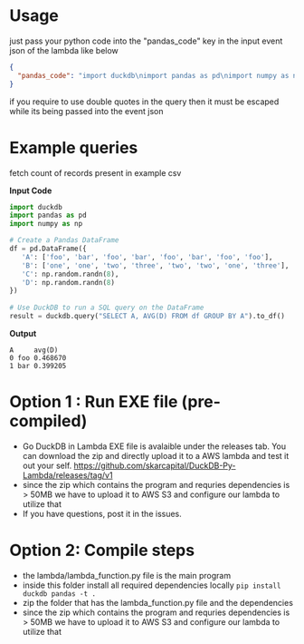 # Usage
just pass your python code into the "pandas_code" key in the input event json of the lambda like below
```json
{
  "pandas_code": "import duckdb\nimport pandas as pd\nimport numpy as np\ndf = pd.DataFrame({\n'A': ['foo', 'bar', 'foo', 'bar', 'foo', 'bar', 'foo', 'foo'],\n'B': ['one', 'one', 'two', 'three', 'two', 'two', 'one', 'three'],\n'C': np.random.randn(8),\n'D': np.random.randn(8)\n})\nresult = duckdb.query('SELECT A, AVG(D) FROM df GROUP BY A').to_df()\nprint(result)"
}
```
if you require to use double quotes in the query then it must be escaped while its being passed into the event json

# Example queries
fetch count of records present in example csv

**Input Code**
```python
import duckdb
import pandas as pd
import numpy as np

# Create a Pandas DataFrame
df = pd.DataFrame({
   'A': ['foo', 'bar', 'foo', 'bar', 'foo', 'bar', 'foo', 'foo'],
   'B': ['one', 'one', 'two', 'three', 'two', 'two', 'one', 'three'],
   'C': np.random.randn(8),
   'D': np.random.randn(8)
})
 
# Use DuckDB to run a SQL query on the DataFrame
result = duckdb.query("SELECT A, AVG(D) FROM df GROUP BY A").to_df()
```
**Output**
```
A     avg(D)
0 foo 0.468670
1 bar 0.399205
```


# Option 1 : Run EXE file (pre-compiled)
- Go DuckDB in Lambda EXE file is avalaible under the releases tab. You can download the zip and directly upload it to a AWS lambda and test it out your self.
  https://github.com/skarcapital/DuckDB-Py-Lambda/releases/tag/v1
- since the zip which contains the program and requries dependencies is > 50MB we have to upload it to AWS S3 and configure our lambda to utilize that
- If you have questions, post it in the issues.

# Option 2: Compile steps
- the lambda/lambda_function.py file is the main program
- inside this folder install all required dependencies locally
`pip install duckdb pandas -t .`
- zip the folder that has the lambda_function.py file and the dependencies
- since the zip which contains the program and requries dependencies is > 50MB we have to upload it to AWS S3 and configure our lambda to utilize that
